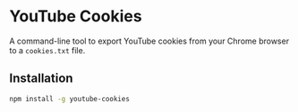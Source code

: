 # YouTube Cookies

A command-line tool to export YouTube cookies from your Chrome browser to a `cookies.txt` file.

## Installation

```bash
npm install -g youtube-cookies
